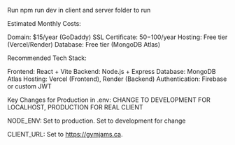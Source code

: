 Run npm run dev in client and server folder to run

Estimated Monthly Costs:

Domain: $15/year (GoDaddy)
SSL Certificate: $50-$100/year
Hosting: Free tier (Vercel/Render)
Database: Free tier (MongoDB Atlas)

Recommended Tech Stack:

Frontend: React + Vite
Backend: Node.js + Express
Database: MongoDB Atlas
Hosting: Vercel (Frontend), Render (Backend)
Authentication: Firebase or custom JWT



Key Changes for Production in .env: CHANGE TO DEVELOPMENT FOR LOCALHOST, PRODUCTION FOR REAL CLIENT


NODE_ENV: Set to production. Set to development for change

CLIENT_URL: Set to https://gymjams.ca.

